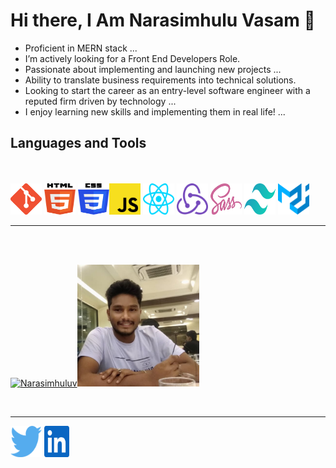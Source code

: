 # Hi there, I Am Narasimhulu Vasam 👋

- Proficient in MERN stack ...
- I’m actively looking for a Front End Developers Role.
- Passionate about implementing and launching new projects ...
- Ability to translate business requirements into technical solutions.
- Looking to start the career as an entry-level software engineer with a reputed firm driven by technology ...
- I enjoy learning new skills and implementing them in real life! ...

## Languages and Tools

<br /><br />
<img width="50px" height="50px" src="./images/git.png" /> <img width="50px" height="50px" src="./images/html.svg"> <img width="50px" height="50px" src="./images/css.svg"><img width="50px" height="50px" src="./images/js.svg"> <img width="50px" height="50px" src="./images/react.svg"> <img width="50px" height="50px" src="./images/redux.svg"> <img width="50px" height="50px" src="./images/sass.svg"> <img width="50px" height="50px" src="./images/tailwindcss.svg"> <img width="50px" height="50px" src="./images/materialui.svg">

<hr>
  <br /><br />

<article >

[![Narasimhuluv](https://github-readme-streak-stats.herokuapp.com/?user=Narasimhuluv&theme=light)](https://github.io/Narasimhuluv)<img width="195px"  src="./images/profile.jpeg"/>

</article>

  <br />
  <hr>

  <!-- <article> -->

<a  href="https://twitter.com/NarasimhuluV7"><img width="50" height="50" src="./images/twitter.svg" /></a> <a href="https://www.linkedin.com/in/vasam-narasimhulu-8085901b3/"><img width="40" height="50" src="./images/linkdin.svg" /></a>

  <!-- </article> -->
